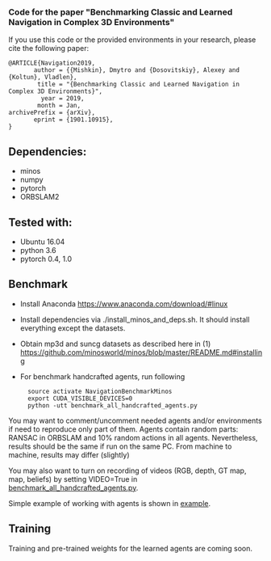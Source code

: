 ### Code for the paper "Benchmarking Classic and Learned Navigation in Complex 3D Environments"


If you use this code or the provided environments in your research, please cite the following paper:

    @ARTICLE{Navigation2019,
           author = {{Mishkin}, Dmytro and {Dosovitskiy}, Alexey and {Koltun}, Vladlen},
            title = "{Benchmarking Classic and Learned Navigation in Complex 3D Environments}",
             year = 2019,
            month = Jan,
    archivePrefix = {arXiv},
           eprint = {1901.10915},
    }


    
## Dependencies:

- minos
- numpy
- pytorch
- ORBSLAM2


## Tested with: 
- Ubuntu 16.04
- python 3.6
- pytorch 0.4, 1.0


## Benchmark


- Install Anaconda https://www.anaconda.com/download/#linux

- Install dependencies via ./install_minos_and_deps.sh.  It should install everything except the datasets.
        
- Obtain mp3d and suncg datasets as described here in (1)  https://github.com/minosworld/minos/blob/master/README.md#installing 

- For benchmark handcrafted agents, run following

        source activate NavigationBenchmarkMinos
        export CUDA_VISIBLE_DEVICES=0
        python -utt benchmark_all_handcrafted_agents.py
        
You may want to comment/uncomment needed agents and/or environments if need to reproduce only part of them. 
Agents contain random parts: RANSAC in ORBSLAM and 10% random actions in all agents. Nevertheless, results should be the same if run on the same PC. From machine to machine, results may differ (slightly)

You may also want to turn on recording of videos (RGB, depth, GT map, map, beliefs) by setting VIDEO=True in  [benchmark_all_handcrafted_agents.py](benchmark_all_handcrafted_agents.py). 

Simple example of working with agents is shown in [example](examples/BasicFunctionality.ipynb). 
        
## Training 

Training and pre-trained weights for the learned agents are coming soon.

